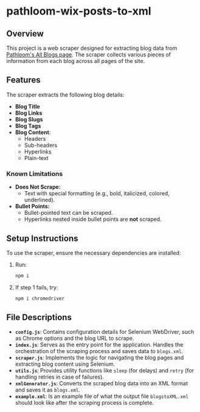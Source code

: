 # pathloom-wix-posts-to-xml

## Overview
This project is a web scraper designed for extracting blog data from [Pathloom's All Blogs page](https://www.pathloom.com/all-blogs). The scraper collects various pieces of information from each blog across all pages of the site.

## Features
The scraper extracts the following blog details:
- **Blog Title**
- **Blog Links**
- **Blog Slugs**
- **Blog Tags**
- **Blog Content**:
  - Headers
  - Sub-headers
  - Hyperlinks
  - Plain-text

### Known Limitations
- **Does Not Scrape:**
  - Text with special formatting (e.g., bold, italicized, colored, underlined).
- **Bullet Points:**
  - Bullet-pointed text can be scraped.
  - Hyperlinks nested inside bullet points are **not** scraped.

## Setup Instructions
To use the scraper, ensure the necessary dependencies are installed:
1. Run:
   ```bash
   npm i
   ```
2. If step 1 fails, try:
   ```bash
   npm i chromedriver
   ```

## File Descriptions
- **`config.js`**: Contains configuration details for Selenium WebDriver, such as Chrome options and the blog URL to scrape.
- **`index.js`**: Serves as the entry point for the application. Handles the orchestration of the scraping process and saves data to `blogs.xml`.
- **`scraper.js`**: Implements the logic for navigating the blog pages and extracting blog content using Selenium.
- **`utils.js`**: Provides utility functions like `sleep` (for delays) and `retry` (for handling retries in case of failures).
- **`xmlGenerator.js`**: Converts the scraped blog data into an XML format and saves it as `blogs.xml`.
- **`example.xml`**: Is an example file of what the output file `blogstoXML.xml` should look like after the scraping process is complete.


